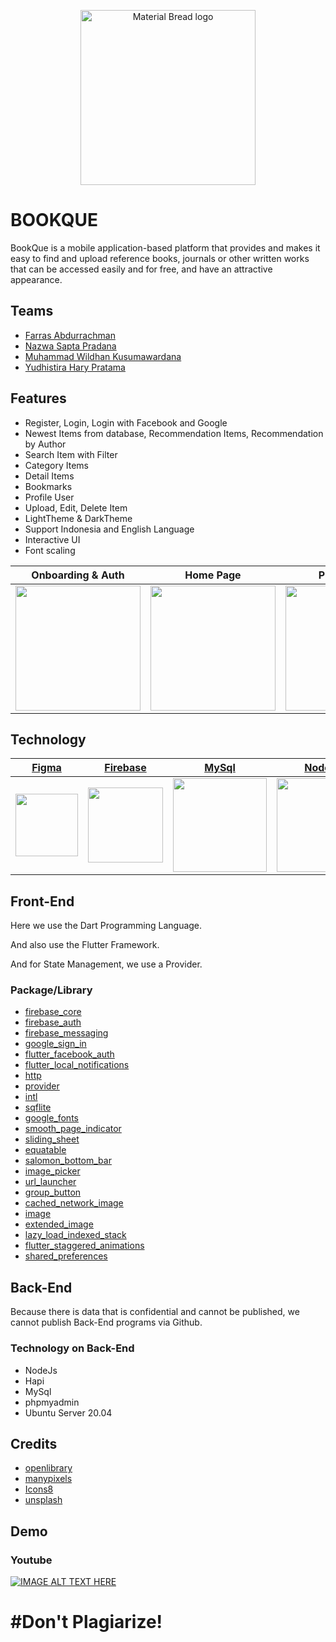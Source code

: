 <p align="center">
  <img width="280" src="https://user-images.githubusercontent.com/60727435/174688564-237108d6-d927-49e6-beb7-c824f5150e77.png" alt="Material Bread logo">
</p>

# BOOKQUE
BookQue is a mobile application-based platform that provides and makes it easy to find and upload reference books, journals or other written works that can be accessed easily and for free, and have an attractive appearance.

## Teams
- [Farras Abdurrachman](https://github.com/FARRAS-DARKUNO)
- [Nazwa Sapta Pradana](https://github.com/HikarusV)
- [Muhammad Wildhan Kusumawardana](https://github.com/wildan090801)
- [Yudhistira Hary Pratama](https://github.com/yudhistirahry33)

## Features
- Register, Login, Login with Facebook and Google
- Newest Items from database, Recommendation Items, Recommendation by Author
- Search Item with Filter
- Category Items
- Detail Items
- Bookmarks
- Profile User
- Upload, Edit, Delete Item
- LightTheme & DarkTheme
- Support Indonesia and English Language
- Interactive UI
- Font scaling

| Onboarding & Auth      | Home Page      | Profile Page     | Category and Search     |
|------------|-------------|-------------|-------------|
| <img src="https://user-images.githubusercontent.com/83520627/177005517-484f13cd-e4e7-4b7e-af10-750807579d50.gif" width="200"> | <img src="https://user-images.githubusercontent.com/83520627/177005863-369885b0-1cfb-4f72-a59b-fe09a83e1c26.gif" width="200"> | <img src="https://user-images.githubusercontent.com/83520627/177005574-cd63b748-8fd3-4c15-a54d-cf884a8dbe79.gif" width="200"> | <img src="https://user-images.githubusercontent.com/83520627/177005928-67242ea6-9b0b-4541-823e-94a72ac60fd1.gif" width="200"> |

<!-- | Detail & Bookmark Page     | Profile Page      | Upload Page      | Settings Page     |
|------------|-------------|-------------|-------------|
| <img src="https://user-images.githubusercontent.com/53927607/173183379-7d1db78b-0e2b-417c-96a5-d3802dad53cd.gif" width="200"> | <img src="https://user-images.githubusercontent.com/53927607/173183379-7d1db78b-0e2b-417c-96a5-d3802dad53cd.gif" width="200"> | <img src="https://user-images.githubusercontent.com/53927607/173183379-7d1db78b-0e2b-417c-96a5-d3802dad53cd.gif" width="200"> | <img src="https://user-images.githubusercontent.com/53927607/173183379-7d1db78b-0e2b-417c-96a5-d3802dad53cd.gif" width="200"> | -->

## Technology
| [Figma](https://www.figma.com/)      | [Firebase](https://firebase.google.com/)      | [MySql](https://www.mysql.com/)      | [NodeJS](https://nodejs.org/en/)      | [Hapi](https://hapi.dev/)      | [Dart](https://dart.dev/)      | [Flutter](https://flutter.dev/)      |
|------------|-------------|-------------|-------------|-------------|-------------|-------------|
| <img src="https://user-images.githubusercontent.com/60727435/174691354-6a8a8794-60a1-4520-887f-0ca62bc2fd3e.svg" width="100"> | <img src="https://user-images.githubusercontent.com/60727435/174690216-c07dd97c-dfa5-4901-a900-038ddcae03d7.png" width="120"> | <img src="https://user-images.githubusercontent.com/60727435/174690748-d32fe0f6-4889-41fb-a0e8-77bd54211922.png" width="150"> | <img src="https://user-images.githubusercontent.com/60727435/174690843-9fdfac60-e4c0-4ae8-a565-8212bd720ace.png" width="150"> | <img src="https://user-images.githubusercontent.com/60727435/174690715-2a383b76-4bb9-4bb4-832e-8a206f641822.png" width="150"> | <img src="https://user-images.githubusercontent.com/60727435/174690386-b1d76852-21f2-499a-8a58-4b91246c7445.png" width="150"> | <img src="https://user-images.githubusercontent.com/60727435/174690334-e3035916-03a0-4181-ab1f-cfea4428a2d8.png" width="120"> |



## Front-End
<p>Here we use the Dart Programming Language.</p>
<p>And also use the Flutter Framework.</p>
<p>And for State Management, we use a Provider.</p>

### Package/Library
- [firebase_core](https://pub.dev/packages/firebase_core)
- [firebase_auth](https://pub.dev/packages/firebase_auth)
- [firebase_messaging](https://pub.dev/packages/firebase_messaging)
- [google_sign_in](https://pub.dev/packages/google_sign_in)
- [flutter_facebook_auth](https://pub.dev/packages/flutter_facebook_auth)
- [flutter_local_notifications](https://pub.dev/packages/flutter_local_notifications)
- [http](https://pub.dev/packages/http)
- [provider](https://pub.dev/packages/provider)
- [intl](https://pub.dev/packages/intl)
- [sqflite](https://pub.dev/packages/sqflite)
- [google_fonts](https://pub.dev/packages/google_fonts)
- [smooth_page_indicator](https://pub.dev/packages/smooth_page_indicator)
- [sliding_sheet](https://pub.dev/packages/sliding_sheet)
- [equatable](https://pub.dev/packages/equatable)
- [salomon_bottom_bar](https://pub.dev/packages/salomon_bottom_bar)
- [image_picker](https://pub.dev/packages/image_picker)
- [url_launcher](https://pub.dev/packages/url_launcher)
- [group_button](https://pub.dev/packages/group_button)
- [cached_network_image](https://pub.dev/packages/cached_network_image)
- [image](https://pub.dev/packages/image)
- [extended_image](https://pub.dev/packages/extended_image)
- [lazy_load_indexed_stack](https://pub.dev/packages/lazy_load_indexed_stack)
- [flutter_staggered_animations](https://pub.dev/packages/flutter_staggered_animations)
- [shared_preferences](https://pub.dev/packages/shared_preferences)

## Back-End
Because there is data that is confidential and cannot be published, we cannot publish Back-End programs via Github.

### Technology on Back-End
- NodeJs
- Hapi
- MySql
- phpmyadmin
- Ubuntu Server 20.04

## Credits
- [openlibrary](https://openlibrary.org/)
- [manypixels](https://www.manypixels.co/gallery)
- [Icons8](https://icons8.com/)
- [unsplash](https://unsplash.com/)

## Demo

### Youtube
[![IMAGE ALT TEXT HERE](https://img.youtube.com/vi/9SesieWAHAM/0.jpg)](https://www.youtube.com/watch?v=9SesieWAHAM)

# #Don't Plagiarize!









